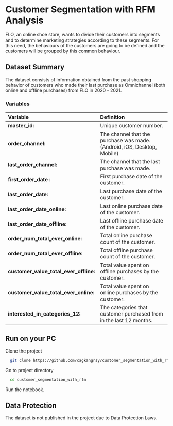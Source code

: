 
# Customer Segmentation with RFM Analysis

FLO, an online shoe store, wants to divide their customers into segments and to determine marketing strategies according to these segments. For this need, the behaviours of the customers are going to be defined and the customers will be grouped by this common behaviour.


## Dataset Summary

The dataset consists of information obtained from the past shopping behavior of customers who made their last purchase as Omnichannel (both online and offline purchases) from FLO in 2020 - 2021.


### Variables

| **Variable** | **Definition** | 
| :-------- | :------- | 
| **master_id:** | Unique customer number. | 
| **order_channel:** | The channel that the purchase was made. (Android, iOS, Desktop, Mobile)| 
| **last_order_channel:** | The channel that the last purchase was made.|
| **first_order_date :** | First purchase date of the customer.| 
| **last_order_date:** | Last purchase date of the customer.| 
| **last_order_date_online:** | Last online purchase date of the customer.| 
| **last_order_date_offline:** | Last offline purchase date of the customer.| 
| **order_num_total_ever_online:** | Total online purchase count of the customer.| 
| **order_num_total_ever_offline:** | Total offline purchase count of the customer.| 
| **customer_value_total_ever_offline:** | Total value spent on offline purchases by the customer.| 
| **customer_value_total_ever_online:** | Total value spent on online purchases by the customer.| 
| **interested_in_categories_12:** | The categories that customer purchased from in the last 12 months.|

## Run on your PC

Clone the project

```bash
  git clone https://github.com/cagkangrsy/customer_segmentation_with_rfm
```

Go to project directory

```bash
  cd customer_segmentation_with_rfm
```

Run the notebook.

## Data Protection

The dataset is not published in the project due to Data Protection Laws.


  